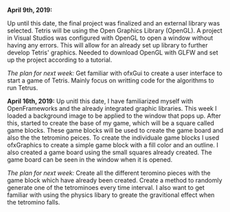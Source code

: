**April 9th, 2019:**

Up until this date, the final project was finalized and an external library was selected. Tetris will be using the Open Graphics Library
(OpenGL). A project in Visual Studios was configured with OpenGL to open a window without having any errors. This will allow for an already
set up library to further develop Tetris' graphics. Needed to download OpenGL with GLFW and set up the project according to a tutorial.

*The plan for next week:*
Get familiar with ofxGui to create a user interface to start a game of Tetris. Mainly focus on writting code for the algorithms to run Tetrus.

**April 16th, 2019:**
Up unitl this date, I have familiarized myself with OpenFrameworks and the already integrated graphic libraries. This week I loaded a background
image to be applied to the window that pops up. After this, started to create the base of my game, which will be a square called game blocks. 
These game blocks will be used to create the game board and also the the tetromino peices. To create the individuale game blocks I used ofxGraphics 
to create a simple game block with a fill color and an outline. I also created a game board using the small squares already created. The game board 
can be seen in the window when it is opened. 

*The plan for next week:*
Create all the different teromino pieces with the game block which have already been created. Create a method to randomly generate one of the
tetrominoes every time interval. I also want to get familiar with using the physics libary to greate the gravitional effect when the tetromino falls. 